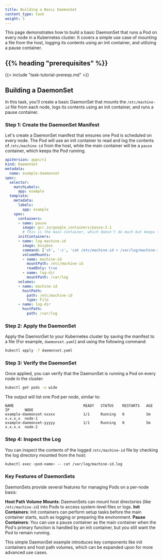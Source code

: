 ```yaml
---
title: Building a Basic DaemonSet  
content_type: task  
weight: 5  
---
```

<!-- overview -->

This page demonstrates how to build a basic DaemonSet that runs a Pod on every node in a Kubernetes cluster. It covers a simple use case of mounting a file from the host, logging its contents using an init container, and utilizing a pause container.

## {{% heading "prerequisites" %}}

{{< include "task-tutorial-prereqs.md" >}}

## Building a DaemonSet

In this task, you'll create a basic DaemonSet that mounts the `/etc/machine-id` file from each node, logs its contents using an init container, and runs a pause container.

### Step 1: Create the DaemonSet Manifest

Let's create a DaemonSet manifest that ensures one Pod is scheduled on every node. The Pod will use an init container to read and log the contents of `/etc/machine-id` from the host, while the main container will be a `pause` container, which keeps the Pod running.

```yaml
apiVersion: apps/v1
kind: DaemonSet
metadata:
  name: example-daemonset
spec:
  selector:
    matchLabels:
      app: example
  template:
    metadata:
      labels:
        app: example
    spec:
      containers:
      - name: pause
        image: gcr.io/google_containers/pause:3.1
        # This is the main container, which doesn't do much but keeps the Pod alive.
      initContainers:
      - name: log-machine-id
        image: busybox
        command: ['sh', '-c', 'cat /etc/machine-id > /var/log/machine-id.log']
        volumeMounts:
        - name: machine-id
          mountPath: /etc/machine-id
          readOnly: true
        - name: log-dir
          mountPath: /var/log
      volumes:
      - name: machine-id
        hostPath:
          path: /etc/machine-id
          type: File
      - name: log-dir
        hostPath:
          path: /var/log
```

### Step 2: Apply the DaemonSet

Apply the DaemonSet to your Kubernetes cluster by saving the manifest to a file (For example, `daemonset.yaml`) and using the following command:

```bash
kubectl apply -f daemonset.yaml
```

### Step 3: Verify the DaemonSet

Once applied, you can verify that the DaemonSet is running a Pod on every node in the cluster:

```bash
kubectl get pods -o wide
```

The output will list one Pod per node, similar to:

```
NAME                                READY   STATUS    RESTARTS   AGE    IP       NODE
example-daemonset-xxxxx             1/1     Running   0          5m     x.x.x.x  node-1
example-daemonset-yyyyy             1/1     Running   0          5m     x.x.x.x  node-2
```

### Step 4: Inspect the Log

You can inspect the contents of the logged `/etc/machine-id` file by checking the log directory mounted from the host:

```bash
kubectl exec <pod-name> -- cat /var/log/machine-id.log
```

### Key Features of DaemonSets

DaemonSets provide several features for managing Pods on a per-node basis:

**Host Path Volume Mounts**: DaemonSets can mount host directories (like `/etc/machine-id`) into Pods to access system-level files or logs.
**Init Containers**: Init containers can perform setup tasks before the main container starts, such as logging or preparing the environment.
**Pause Containers**: You can use a pause container as the main container when the Pod's primary function is handled by an init container, but you still want the Pod to remain running.

This simple DaemonSet example introduces key components like init containers and host path volumes, which can be expanded upon for more advanced use cases.



